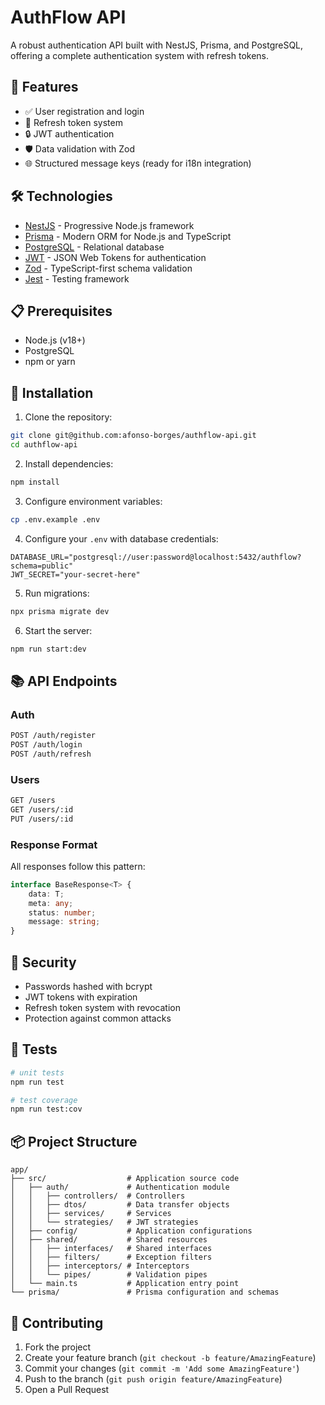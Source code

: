 # AuthFlow API

A robust authentication API built with NestJS, Prisma, and PostgreSQL, offering a complete authentication system with refresh tokens.

## 🚀 Features

- ✅ User registration and login
- 🔄 Refresh token system
- 🔒 JWT authentication
- 🛡️ Data validation with Zod
- 🌐 Structured message keys (ready for i18n integration)

## 🛠️ Technologies

- [NestJS](https://nestjs.com/) - Progressive Node.js framework
- [Prisma](https://www.prisma.io/) - Modern ORM for Node.js and TypeScript
- [PostgreSQL](https://www.postgresql.org/) - Relational database
- [JWT](https://jwt.io/) - JSON Web Tokens for authentication
- [Zod](https://zod.dev/) - TypeScript-first schema validation
- [Jest](https://jestjs.io/) - Testing framework

## 📋 Prerequisites

- Node.js (v18+)
- PostgreSQL
- npm or yarn

## 🔧 Installation

1. Clone the repository:

```bash
git clone git@github.com:afonso-borges/authflow-api.git
cd authflow-api
```

2. Install dependencies:

```bash
npm install
```

3. Configure environment variables:

```bash
cp .env.example .env
```

4. Configure your `.env` with database credentials:

```env
DATABASE_URL="postgresql://user:password@localhost:5432/authflow?schema=public"
JWT_SECRET="your-secret-here"
```

5. Run migrations:

```bash
npx prisma migrate dev
```

6. Start the server:

```bash
npm run start:dev
```

## 📚 API Endpoints

### Auth

```bash
POST /auth/register
POST /auth/login
POST /auth/refresh
```

### Users

```bash
GET /users
GET /users/:id
PUT /users/:id
```

### Response Format

All responses follow this pattern:

```typescript
interface BaseResponse<T> {
    data: T;
    meta: any;
    status: number;
    message: string;
}
```

## 🔐 Security

- Passwords hashed with bcrypt
- JWT tokens with expiration
- Refresh token system with revocation
- Protection against common attacks

## 🧪 Tests

```bash
# unit tests
npm run test

# test coverage
npm run test:cov
```

## 📦 Project Structure

```
app/
├── src/                  # Application source code
│   ├── auth/             # Authentication module
│   │   ├── controllers/  # Controllers
│   │   ├── dtos/         # Data transfer objects
│   │   ├── services/     # Services
│   │   └── strategies/   # JWT strategies
│   ├── config/           # Application configurations
│   ├── shared/           # Shared resources
│   │   ├── interfaces/   # Shared interfaces
│   │   ├── filters/      # Exception filters
│   │   ├── interceptors/ # Interceptors
│   │   └── pipes/        # Validation pipes
│   └── main.ts           # Application entry point
└── prisma/               # Prisma configuration and schemas
```

## 🤝 Contributing

1. Fork the project
2. Create your feature branch (`git checkout -b feature/AmazingFeature`)
3. Commit your changes (`git commit -m 'Add some AmazingFeature'`)
4. Push to the branch (`git push origin feature/AmazingFeature`)
5. Open a Pull Request
